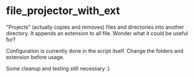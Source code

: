 # file_projector_with_ext
"Projects" (actually copies and removes) files and directories into another directory. It appends an extension to all file. Wonder what it could be useful for?

Configuration is currently done in the script itself. Change the folders and extension before usage.

Some cleanup and testing still necessary :)